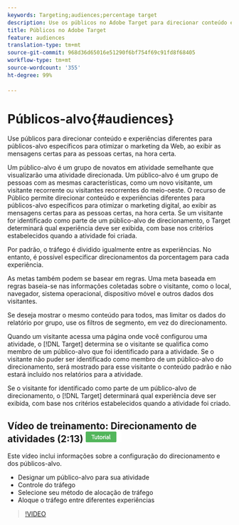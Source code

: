 ```yaml
---
keywords: Targeting;audiences;percentage target
description: Use os públicos no Adobe Target para direcionar conteúdo e experiências diferentes para públicos-alvo específicos para otimizar o marketing da Web, ao exibir as mensagens certas para as pessoas certas, na hora certa.
title: Públicos no Adobe Target
feature: audiences
translation-type: tm+mt
source-git-commit: 968d36d65016e51290f6bf754f69c91fd8f68405
workflow-type: tm+mt
source-wordcount: '355'
ht-degree: 99%

---
```



# Públicos-alvo{#audiences}

Use públicos para direcionar conteúdo e experiências diferentes para públicos-alvo específicos para otimizar o marketing da Web, ao exibir as mensagens certas para as pessoas certas, na hora certa.

Um público-alvo é um grupo de novatos em atividade semelhante que visualizarão uma atividade direcionada.  Um público-alvo é um grupo de pessoas com as mesmas características, como um novo visitante, um visitante recorrente ou visitantes recorrentes do meio-oeste. O recurso de Público permite direcionar conteúdo e experiências diferentes para públicos-alvo específicos para otimizar o marketing digital, ao exibir as mensagens certas para as pessoas certas, na hora certa. Se um visitante for identificado como parte de um público-alvo de direcionamento, o Target determinará qual experiência deve ser exibida, com base nos critérios estabelecidos quando a atividade foi criada.

Por padrão, o tráfego é dividido igualmente entre as experiências. No entanto, é possível especificar  direcionamentos da porcentagem para cada experiência.

As metas também podem se basear em regras. Uma meta baseada em regras baseia-se nas informações coletadas sobre o visitante, como o local, navegador, sistema operacional, dispositivo móvel e outros dados dos visitantes.

Se deseja mostrar o mesmo conteúdo para todos, mas limitar os dados do relatório por grupo, use os filtros de segmento, em vez do direcionamento.

Quando um visitante acessa uma página onde você configurou uma atividade, o [!DNL Target] determina se o visitante se qualifica como membro de um público-alvo que foi identificado para a atividade. Se o visitante não puder ser identificado como membro de um público-alvo do direcionamento, será mostrado para esse visitante o conteúdo padrão e não estará incluído nos relatórios para a atividade.

Se o visitante for identificado como parte de um público-alvo de direcionamento, o [!DNL Target] determinará qual experiência deve ser exibida, com base nos critérios estabelecidos quando a atividade foi criado.

## Vídeo de treinamento: Direcionamento de atividades  (2:13) ![Crachá do tutorial](/help/assets/tutorial.png)

Este vídeo inclui informações sobre a configuração do direcionamento e dos públicos-alvo.

* Designar um público-alvo para sua atividade
* Controle do tráfego
* Selecione seu método de alocação de tráfego
* Aloque o tráfego entre diferentes experiências

>[!VIDEO](https://video.tv.adobe.com/v/17385)

